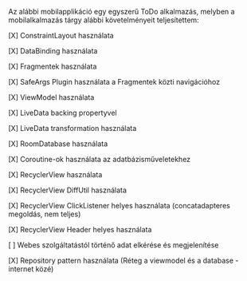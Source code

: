 Az alábbi mobilapplikáció egy egyszerű ToDo alkalmazás, melyben a mobilalkalmazás tárgy alábbi követelményeit teljesítettem:

[X] ConstraintLayout használata

[X] DataBinding használata

[X] Fragmentek használata

[X] SafeArgs Plugin használata a Fragmentek közti navigációhoz

[X] ViewModel használata

[X] LiveData backing propertyvel 

[X] LiveData transformation használata 

[X] RoomDatabase használata 

[X] Coroutine-ok használata az adatbázisműveletekhez

[X] RecyclerView használata 

[X] RecyclerView DiffUtil használata 

[X] RecyclerView ClickListener helyes használata (concatadapteres megoldás, nem teljes)

[X] RecyclerView Header helyes használata

[ ] Webes szolgáltatástól történő adat elkérése és megjelenítése

[X] Repository pattern használata (Réteg a viewmodel és a database - internet közé)
